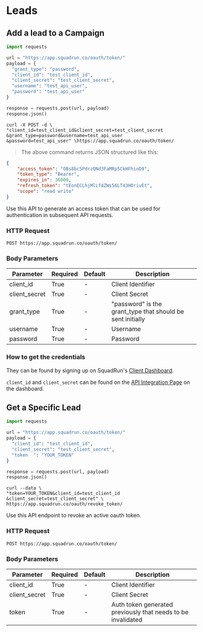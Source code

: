 # Leads

## Add a lead to a Campaign

```python
import requests

url = "https://app.squadrun.co/oauth/token/"
payload = {
  "grant_type": "password", 
  "client_id": "test_client_id", 
  "client_secret": "test_client_secret", 
  "username": "test_api_user", 
  "password": "test_api_user"
}

response = requests.post(url, payload)
response.json()
```

```shell
curl -X POST -d \
"client_id=test_client_id&client_secret=test_client_secret
&grant_type=password&username=test_api_user
&password=test_api_user" \https://app.squadrun.co/oauth/token/
```

> The above command returns JSON structured like this:

```json
{
    "access_token": "OBs8bc5PdrzQNd3FaMRp5CkHFhinD9",
    "token_type": "Bearer",
    "expires_in": 36000,
    "refresh_token": "tEonECLhjMlLf4ZWs56LT43HOrivEt",
    "scope": "read write"
}
```

Use this API to generate an access token that can be used for authentication in subsequent API requests.

### HTTP Request

`POST https://app.squadrun.co/oauth/token/`

### Body Parameters

| Parameter   | Required  | Default   | Description   |
|---------------  |---------- |---------  |------------------------------------------------------------ |
| client_id   | True  | -   | Client Identifier   |
| client_secret   | True  | -   | Client Secret   |
| grant_type  | True  | -   | "password" is the grant_type that should be sent initially  |
| username  | True  | -   | Username  |
| password  | True  | -   | Password  |

### How to get the credentials
They can be found by signing up on SquadRun's [Client Dashboard](https://dashboard/link/itegration).

`client_id` and `client_secret` can be found on the [API Integration Page](https://dashboard/link/itegration) on the dashboard.


## Get a Specific Lead

```python
import requests

url = "https://app.squadrun.co/oauth/token/"
payload = {
  "client_id": "test_client_id", 
  "client_secret": "test_client_secret", 
  "token  ": "YOUR_TOKEN"
}

response = requests.post(url, payload)
response.json()
```

```shell
curl --data \
"token=YOUR_TOKEN&client_id=test_client_id
&client_secret=test_client_secret" \
https://app.squadrun.co/oauth/revoke_token/
```

Use this API endpoint to revoke an active oauth token.

### HTTP Request

`POST https://app.squadrun.co/oauth/token/`

### Body Parameters

| Parameter   | Required  | Default   | Description   |
|---------------  |---------- |---------  |------------------------------------------------------------ |
| client_id   | True  | -   | Client Identifier   |
| client_secret   | True  | -   | Client Secret   |
| token  | True  | -   | Auth token generated previously that needs to be invalidated  |

